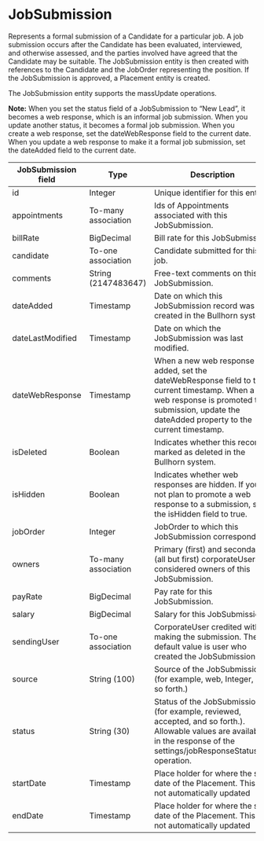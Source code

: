 # JobSubmission

Represents a formal submission of a Candidate for a particular job. A job submission occurs after the Candidate has been evaluated, interviewed, and otherwise assessed, and the parties involved have agreed that the Candidate may be suitable. The JobSubmission entity is then created with references to the Candidate and the JobOrder representing the position. If the JobSubmission is approved, a Placement entity is created.

The JobSubmission entity supports the massUpdate operations.

**Note:** When you set the status field of a JobSubmission to “New Lead”, it becomes a web response, which is an informal job submission. When you update another status, it becomes a formal job submission. When you create a web response, set the dateWebResponse field to the current date. When you update a web response to make it a formal job submission, set the dateAdded field to the current date.

| **JobSubmission field** | **Type** | **Description** | **Not null** | **Read-only** |
| --- | --- | --- | --- | --- |
| id | Integer | Unique identifier for this entity. | X | X |
| appointments | To-many association | Ids of Appointments associated with this JobSubmission. | | |
| billRate | BigDecimal | Bill rate for this JobSubmission. | | |
| candidate | To-one association | Candidate submitted for this job. | X | | 
| comments | String (2147483647) | Free-text comments on this JobSubmission. | | |
| dateAdded | Timestamp | Date on which this JobSubmission record was created in the Bullhorn system. | X | X |
| dateLastModified | Timestamp | Date on which the JobSubmission was last modified. | X | X |
| dateWebResponse | Timestamp | When a new web response is added, set the dateWebResponse field to the current timestamp. When a web response is promoted to a submission, update the dateAdded property to the current timestamp. | X | |
| isDeleted | Boolean | Indicates whether this record is marked as deleted in the Bullhorn system. | X | |
| isHidden | Boolean | Indicates whether web responses are hidden. If you do not plan to promote a web response to a submission, set the isHidden field to true. | | |
| jobOrder | Integer | JobOrder to which this JobSubmission corresponds. | X | |
| owners | To-many association | Primary (first) and secondary (all but first) corporateUsers considered owners of this JobSubmission. | | |
| payRate | BigDecimal | Pay rate for this JobSubmission. | | |
| salary | BigDecimal | Salary for this JobSubmission. | | |
| sendingUser | To-one association | CorporateUser credited with making the submission. The default value is user who created the JobSubmission. | X | |
| source | String (100) | Source of the JobSubmission (for example, web, Integer, and so forth.) | | |
| status | String (30) | Status of the JobSubmission (for example, reviewed, accepted, and so forth.). Allowable values are available in the response of the settings/jobResponseStatusList operation. | X | |
| startDate | Timestamp | Place holder for where the start date of the Placement.  This is not automatically updated |  |  |
| endDate | Timestamp | Place holder for where the start date of the Placement.  This is not automatically updated |  |  |
